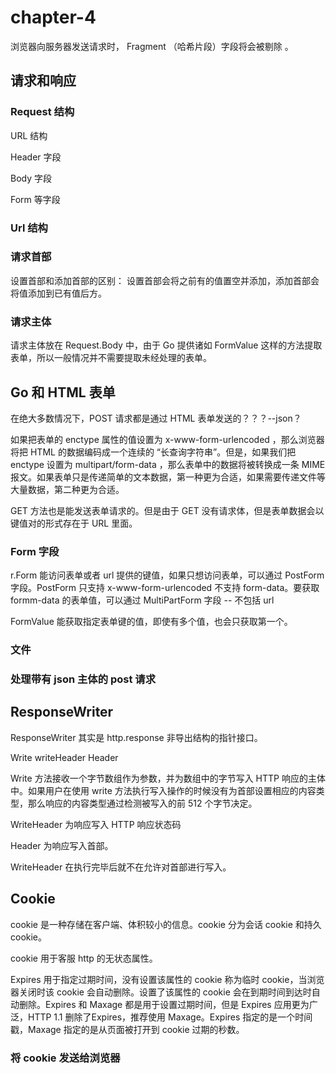 # chapter-4 
浏览器向服务器发送请求时， Fragment （哈希片段）字段将会被剔除 。

## 请求和响应

### Request 结构

URL 结构

Header 字段

Body 字段

Form 等字段

### Url 结构

### 请求首部

设置首部和添加首部的区别： 设置首部会将之前有的值置空并添加，添加首部会将值添加到已有值后方。

### 请求主体

请求主体放在 Request.Body 中，由于 Go 提供诸如 FormValue 这样的方法提取表单，所以一般情况并不需要提取未经处理的表单。

## Go 和 HTML 表单

在绝大多数情况下，POST 请求都是通过 HTML 表单发送的？？？--json？

如果把表单的 enctype 属性的值设置为 x-www-form-urlencoded ，那么浏览器将把 HTML 的数据编码成一个连续的 “长查询字符串”。但是，如果我们把 enctype 设置为 multipart/form-data ，那么表单中的数据将被转换成一条 MIME 报文。如果表单只是传递简单的文本数据，第一种更为合适，如果需要传递文件等大量数据，第二种更为合适。

GET 方法也是能发送表单请求的。但是由于 GET 没有请求体，但是表单数据会以键值对的形式存在于 URL 里面。

### Form 字段

r.Form 能访问表单或者 url 提供的键值，如果只想访问表单，可以通过 PostForm 字段。PostForm 只支持 x-www-form-urlencoded 不支持 form-data。要获取 formm-data 的表单值，可以通过 MultiPartForm 字段 -- 不包括 url

FormValue 能获取指定表单键的值，即使有多个值，也会只获取第一个。

### 文件

### 处理带有 json 主体的 post 请求

## ResponseWriter

ResponseWriter 其实是 http.response 非导出结构的指针接口。

Write
writeHeader
Header

Write 方法接收一个字节数组作为参数，并为数组中的字节写入 HTTP 响应的主体中。如果用户在使用 write 方法执行写入操作的时候没有为首部设置相应的内容类型，那么响应的内容类型通过检测被写入的前 512 个字节决定。

WriteHeader 为响应写入 HTTP 响应状态码

Header 为响应写入首部。

WriteHeader 在执行完毕后就不在允许对首部进行写入。

## Cookie

cookie 是一种存储在客户端、体积较小的信息。cookie 分为会话 cookie 和持久 cookie。

cookie 用于客服 http 的无状态属性。

Expires 用于指定过期时间，没有设置该属性的 cookie 称为临时 cookie，当浏览器关闭时该 cookie 会自动删除。设置了该属性的 cookie 会在到期时间到达时自动删除。Expires 和 Maxage 都是用于设置过期时间，但是 Expires 应用更为广泛，HTTP 1.1 删除了Expires，推荐使用 Maxage。Expires 指定的是一个时间戳，Maxage 指定的是从页面被打开到 cookie 过期的秒数。

### 将 cookie 发送给浏览器